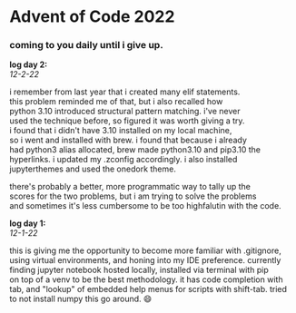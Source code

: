 # Advent of Code 2022

### coming to you daily until i give up.

<b>log day 2:<br></b>
*12-2-22*<br>

i remember from last year that i created many elif statements. <br>
this problem reminded me of that, but i also recalled how <br>
python 3.10 introduced structural pattern matching. i've never<br>
used the technique before, so figured it was worth giving a try.<br>
i found that i didn't have 3.10 installed on my local machine,<br>
so i went and installed with brew. i found that because i already<br>
had python3 alias allocated, brew made python3.10 and pip3.10 the<br>
hyperlinks. i updated my .zconfig accordingly. i also installed<br>
jupyterthemes and used the onedork theme.<br>

there's probably a better, more programmatic way to tally up the <br>
scores for the two problems, but i am trying to solve the problems<br>
and sometimes it's less cumbersome to be too highfalutin with the code.<br>

<b>log day 1:<br></b>
*12-1-22*<br>

this is giving me the opportunity to become more familiar with .gitignore,<br>
using virtual environments, and honing into my IDE preference. currently <br>
finding jupyter notebook hosted locally, installed via terminal with pip<br>
on top of a venv to be the best methodology. it has code completion with<br>
tab, and "lookup" of embedded help menus for scripts with shift-tab. tried<br>
to not install numpy this go around. 😄
